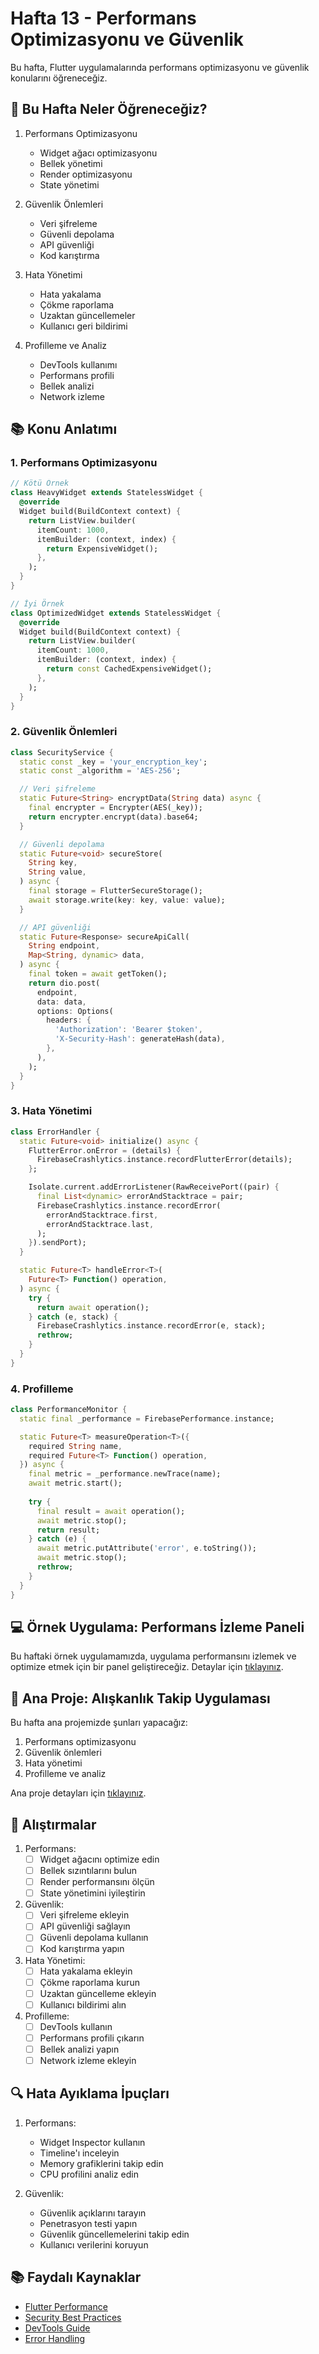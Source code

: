 # Hafta 13 - Performans Optimizasyonu ve Güvenlik

Bu hafta, Flutter uygulamalarında performans optimizasyonu ve güvenlik konularını öğreneceğiz.

## 🎯 Bu Hafta Neler Öğreneceğiz?

1. Performans Optimizasyonu
   - Widget ağacı optimizasyonu
   - Bellek yönetimi
   - Render optimizasyonu
   - State yönetimi

2. Güvenlik Önlemleri
   - Veri şifreleme
   - Güvenli depolama
   - API güvenliği
   - Kod karıştırma

3. Hata Yönetimi
   - Hata yakalama
   - Çökme raporlama
   - Uzaktan güncellemeler
   - Kullanıcı geri bildirimi

4. Profilleme ve Analiz
   - DevTools kullanımı
   - Performans profili
   - Bellek analizi
   - Network izleme

## 📚 Konu Anlatımı

### 1. Performans Optimizasyonu

```dart
// Kötü Örnek
class HeavyWidget extends StatelessWidget {
  @override
  Widget build(BuildContext context) {
    return ListView.builder(
      itemCount: 1000,
      itemBuilder: (context, index) {
        return ExpensiveWidget();
      },
    );
  }
}

// İyi Örnek
class OptimizedWidget extends StatelessWidget {
  @override
  Widget build(BuildContext context) {
    return ListView.builder(
      itemCount: 1000,
      itemBuilder: (context, index) {
        return const CachedExpensiveWidget();
      },
    );
  }
}
```

### 2. Güvenlik Önlemleri

```dart
class SecurityService {
  static const _key = 'your_encryption_key';
  static const _algorithm = 'AES-256';

  // Veri şifreleme
  static Future<String> encryptData(String data) async {
    final encrypter = Encrypter(AES(_key));
    return encrypter.encrypt(data).base64;
  }

  // Güvenli depolama
  static Future<void> secureStore(
    String key,
    String value,
  ) async {
    final storage = FlutterSecureStorage();
    await storage.write(key: key, value: value);
  }

  // API güvenliği
  static Future<Response> secureApiCall(
    String endpoint,
    Map<String, dynamic> data,
  ) async {
    final token = await getToken();
    return dio.post(
      endpoint,
      data: data,
      options: Options(
        headers: {
          'Authorization': 'Bearer $token',
          'X-Security-Hash': generateHash(data),
        },
      ),
    );
  }
}
```

### 3. Hata Yönetimi

```dart
class ErrorHandler {
  static Future<void> initialize() async {
    FlutterError.onError = (details) {
      FirebaseCrashlytics.instance.recordFlutterError(details);
    };

    Isolate.current.addErrorListener(RawReceivePort((pair) {
      final List<dynamic> errorAndStacktrace = pair;
      FirebaseCrashlytics.instance.recordError(
        errorAndStacktrace.first,
        errorAndStacktrace.last,
      );
    }).sendPort);
  }

  static Future<T> handleError<T>(
    Future<T> Function() operation,
  ) async {
    try {
      return await operation();
    } catch (e, stack) {
      FirebaseCrashlytics.instance.recordError(e, stack);
      rethrow;
    }
  }
}
```

### 4. Profilleme

```dart
class PerformanceMonitor {
  static final _performance = FirebasePerformance.instance;

  static Future<T> measureOperation<T>({
    required String name,
    required Future<T> Function() operation,
  }) async {
    final metric = _performance.newTrace(name);
    await metric.start();
    
    try {
      final result = await operation();
      await metric.stop();
      return result;
    } catch (e) {
      await metric.putAttribute('error', e.toString());
      await metric.stop();
      rethrow;
    }
  }
}
```

## 💻 Örnek Uygulama: Performans İzleme Paneli

Bu haftaki örnek uygulamamızda, uygulama performansını izlemek ve optimize etmek için bir panel geliştireceğiz. Detaylar için [tıklayınız](./ornek_uygulama/README.md).

## 🚀 Ana Proje: Alışkanlık Takip Uygulaması

Bu hafta ana projemizde şunları yapacağız:

1. Performans optimizasyonu
2. Güvenlik önlemleri
3. Hata yönetimi
4. Profilleme ve analiz

Ana proje detayları için [tıklayınız](./ana_proje/README.md).

## 🎯 Alıştırmalar

1. Performans:
   - [ ] Widget ağacını optimize edin
   - [ ] Bellek sızıntılarını bulun
   - [ ] Render performansını ölçün
   - [ ] State yönetimini iyileştirin

2. Güvenlik:
   - [ ] Veri şifreleme ekleyin
   - [ ] API güvenliği sağlayın
   - [ ] Güvenli depolama kullanın
   - [ ] Kod karıştırma yapın

3. Hata Yönetimi:
   - [ ] Hata yakalama ekleyin
   - [ ] Çökme raporlama kurun
   - [ ] Uzaktan güncelleme ekleyin
   - [ ] Kullanıcı bildirimi alın

4. Profilleme:
   - [ ] DevTools kullanın
   - [ ] Performans profili çıkarın
   - [ ] Bellek analizi yapın
   - [ ] Network izleme ekleyin

## 🔍 Hata Ayıklama İpuçları

1. Performans:
   - Widget Inspector kullanın
   - Timeline'ı inceleyin
   - Memory grafiklerini takip edin
   - CPU profilini analiz edin

2. Güvenlik:
   - Güvenlik açıklarını tarayın
   - Penetrasyon testi yapın
   - Güvenlik güncellemelerini takip edin
   - Kullanıcı verilerini koruyun

## 📚 Faydalı Kaynaklar

- [Flutter Performance](https://flutter.dev/docs/perf)
- [Security Best Practices](https://flutter.dev/docs/security)
- [DevTools Guide](https://flutter.dev/docs/development/tools/devtools)
- [Error Handling](https://flutter.dev/docs/testing/errors) 